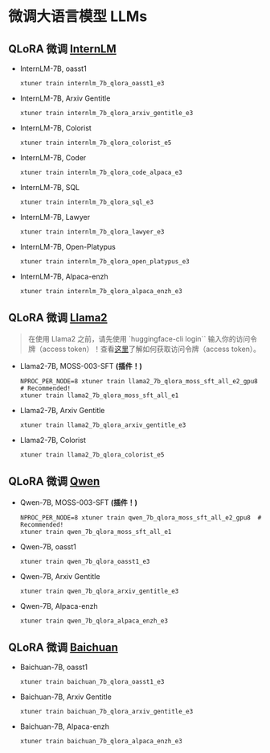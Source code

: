 # 微调大语言模型 LLMs

## QLoRA 微调 [InternLM](https://github.com/InternLM/InternLM)

- InternLM-7B, oasst1

  ```shell
  xtuner train internlm_7b_qlora_oasst1_e3
  ```

- InternLM-7B, Arxiv Gentitle

  ```shell
  xtuner train internlm_7b_qlora_arxiv_gentitle_e3
  ```

- InternLM-7B, Colorist

  ```shell
  xtuner train internlm_7b_qlora_colorist_e5
  ```

- InternLM-7B, Coder

  ```shell
  xtuner train internlm_7b_qlora_code_alpaca_e3
  ```

- InternLM-7B, SQL

  ```shell
  xtuner train internlm_7b_qlora_sql_e3
  ```

- InternLM-7B, Lawyer

  ```shell
  xtuner train internlm_7b_qlora_lawyer_e3
  ```

- InternLM-7B, Open-Platypus

  ```shell
  xtuner train internlm_7b_qlora_open_platypus_e3
  ```

- InternLM-7B, Alpaca-enzh

  ```shell
  xtuner train internlm_7b_qlora_alpaca_enzh_e3
  ```

## QLoRA 微调 [Llama2](https://github.com/facebookresearch/llama)

> 在使用 Llama2 之前，请先使用 \`huggingface-cli login\`\` 输入你的访问令牌（access token）！查看[这里](https://huggingface.co/docs/hub/security-tokens#user-access-tokens)了解如何获取访问令牌（access token）。

- Llama2-7B, MOSS-003-SFT **(插件！)**

  ```shell
  NPROC_PER_NODE=8 xtuner train llama2_7b_qlora_moss_sft_all_e2_gpu8  # Recommended!
  xtuner train llama2_7b_qlora_moss_sft_all_e1
  ```

- Llama2-7B, Arxiv Gentitle

  ```shell
  xtuner train llama2_7b_qlora_arxiv_gentitle_e3
  ```

- Llama2-7B, Colorist

  ```shell
  xtuner train llama2_7b_qlora_colorist_e5
  ```

## QLoRA 微调 [Qwen](https://github.com/QwenLM)

- Qwen-7B, MOSS-003-SFT **(插件！)**

  ```shell
  NPROC_PER_NODE=8 xtuner train qwen_7b_qlora_moss_sft_all_e2_gpu8  # Recommended!
  xtuner train qwen_7b_qlora_moss_sft_all_e1
  ```

- Qwen-7B, oasst1

  ```shell
  xtuner train qwen_7b_qlora_oasst1_e3
  ```

- Qwen-7B, Arxiv Gentitle

  ```shell
  xtuner train qwen_7b_qlora_arxiv_gentitle_e3
  ```

- Qwen-7B, Alpaca-enzh

  ```shell
  xtuner train qwen_7b_qlora_alpaca_enzh_e3
  ```

## QLoRA 微调 [Baichuan](https://github.com/baichuan-inc)

- Baichuan-7B, oasst1

  ```shell
  xtuner train baichuan_7b_qlora_oasst1_e3
  ```

- Baichuan-7B, Arxiv Gentitle

  ```shell
  xtuner train baichuan_7b_qlora_arxiv_gentitle_e3
  ```

- Baichuan-7B, Alpaca-enzh

  ```shell
  xtuner train baichuan_7b_qlora_alpaca_enzh_e3
  ```
